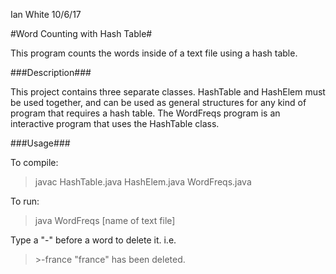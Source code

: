 Ian White
10/6/17

#Word Counting with Hash Table#

This program counts the words inside of a text file using a hash table. 

###Description###

This project contains three separate classes. HashTable and HashElem must be used together, and can be used as general structures for any kind of program that requires a hash table. The WordFreqs program is an interactive program that uses the HashTable class.

###Usage###

To compile:
>javac HashTable.java HashElem.java WordFreqs.java

To run:
>java WordFreqs [name of text file]

Type a "-" before a word to delete it.
i.e.
>\>-france
>"france" has been deleted.
